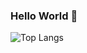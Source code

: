 ### Hello World 👋

<!--
**Belyse-Nyampundu/Belyse-Nyampundu** is a ✨ _special_ ✨ repository because its `README.md` (this file) appears on your GitHub profile.

Here are some ideas to get you started:

- 🔭 I’m currently working on ...
- 🌱 I’m currently learning ...
- 👯 I’m looking to collaborate on ...
- 🤔 I’m looking for help with ...
- 💬 Ask me about ...
- 📫 How to reach me: ...
- 😄 Pronouns: ...
- 
- ⚡ Fun fact: ...
-->
![Top Langs](https://github-readme-stats.vercel.app/api/top-langs/?username=Belyse-Nyampundu&layout=compact)
